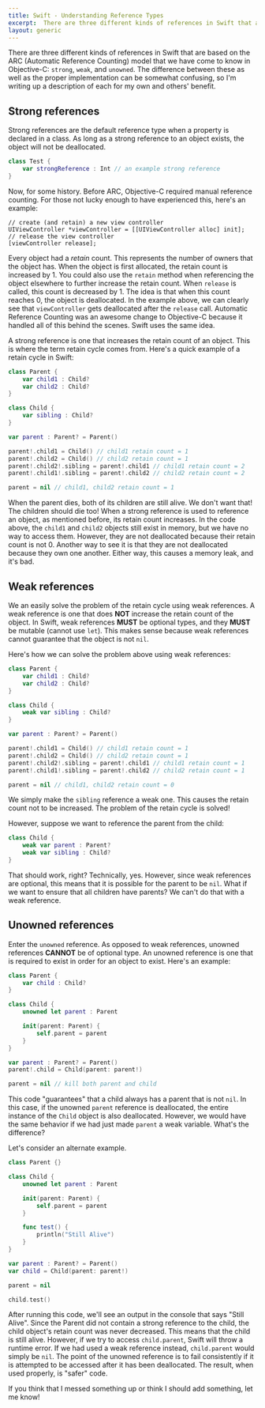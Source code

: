 ```yaml
---
title: Swift - Understanding Reference Types
excerpt:  There are three different kinds of references in Swift that are based on the ARC (Automatic Reference Counting) model that we have come to know in Objective-C: `strong`, `weak`, and `unowned`. The difference between these as well as the proper implementation can be somewhat confusing, so I'm writing up a description of each for my own and others' benefit.
layout: generic
---
```


There are three different kinds of references in Swift that are based on the ARC (Automatic Reference Counting) model that we have come to know in Objective-C: `strong`, `weak`, and `unowned`. The difference between these as well as the proper implementation can be somewhat confusing, so I'm writing up a description of each for my own and others' benefit.

## Strong references

Strong references are the default reference type when a property is declared in a class. As long as a strong reference to an object exists, the object will not be deallocated.

```swift
class Test {
    var strongReference : Int // an example strong reference
}
```

Now, for some history. Before ARC, Objective-C required manual reference counting. For those not lucky enough to have experienced this, here's an example:

```objc
// create (and retain) a new view controller
UIViewController *viewController = [[UIViewController alloc] init];
// release the view controller
[viewController release];
```

Every object had a *retain* count. This represents the number of owners that the object has. When the object is first allocated, the retain count is increased by 1. You could also use the `retain` method when referencing the object elsewhere to further increase the retain count. When `release` is called, this count is decreased by 1. The idea is that when this count reaches 0, the object is deallocated. In the example above, we can clearly see that `viewController` gets deallocated after the `release` call. Automatic Reference Counting was an awesome change to Objective-C because it handled all of this behind the scenes. Swift uses the same idea.

A strong reference is one that increases the retain count of an object. This is where the term retain cycle comes from. Here's a quick example of a retain cycle in Swift:

```swift
class Parent {
    var child1 : Child?
    var child2 : Child?
}

class Child {
    var sibling : Child?
}

var parent : Parent? = Parent()

parent!.child1 = Child() // child1 retain count = 1
parent!.child2 = Child() // child2 retain count = 1
parent!.child2!.sibling = parent!.child1 // child1 retain count = 2
parent!.child1!.sibling = parent!.child2 // child2 retain count = 2

parent = nil // child1, child2 retain count = 1
```

When the parent dies, both of its children are still alive. We don't want that! The children should die too! When a strong reference is used to reference an object, as mentioned before, its retain count increases. In the code above, the `child1` and `child2` objects still exist in memory, but we have no way to access them. However, they are not deallocated because their retain count is not 0. Another way to see it is that they are not deallocated because they own one another. Either way, this causes a memory leak, and it's bad.

## Weak references

We an easily solve the problem of the retain cycle using weak references. A weak reference is one that does **NOT** increase the retain count of the object. In Swift, weak references **MUST** be optional types, and they **MUST** be mutable (cannot use `let`). This makes sense because weak references cannot guarantee that the object is not `nil`.

Here's how we can solve the problem above using weak references:

```swift
class Parent {
    var child1 : Child?
    var child2 : Child?
}

class Child {
    weak var sibling : Child?
}

var parent : Parent? = Parent()

parent!.child1 = Child() // child1 retain count = 1
parent!.child2 = Child() // child2 retain count = 1
parent!.child2!.sibling = parent!.child1 // child1 retain count = 1
parent!.child1!.sibling = parent!.child2 // child2 retain count = 1

parent = nil // child1, child2 retain count = 0
```

We simply make the `sibling` reference a weak one. This causes the retain count not to be increased. The problem of the retain cycle is solved!

However, suppose we want to reference the parent from the child:

```swift
class Child {
    weak var parent : Parent?
    weak var sibling : Child?
}
```

That should work, right? Technically, yes. However, since weak references are optional, this means that it is possible for the parent to be `nil`. What if we want to ensure that all children have parents? We can't do that with a weak reference.

## Unowned references

Enter the `unowned` reference. As opposed to weak references, unowned references **CANNOT** be of optional type. An unowned reference is one that is required to exist in order for an object to exist. Here's an example:

```swift
class Parent {
    var child : Child?
}

class Child {
    unowned let parent : Parent

    init(parent: Parent) {
        self.parent = parent
    }
}

var parent : Parent? = Parent()
parent!.child = Child(parent: parent!)

parent = nil // kill both parent and child
```

This code "guarantees" that a child always has a parent that is not `nil`. In this case, if the unowned `parent` reference is deallocated, the entire instance of the `Child` object is also deallocated. However, we would have the same behavior if we had just made `parent` a weak variable. What's the difference?

Let's consider an alternate example.

```swift
class Parent {}

class Child {
    unowned let parent : Parent

    init(parent: Parent) {
        self.parent = parent
    }

    func test() {
        println("Still Alive")
    }
}

var parent : Parent? = Parent()
var child = Child(parent: parent!)

parent = nil

child.test()
```

After running this code, we'll see an output in the console that says "Still Alive". Since the Parent did not contain a strong reference to the child, the child object's retain count was never decreased. This means that the child is still alive. However, if we try to access `child.parent`, Swift will throw a runtime error. If we had used a weak reference instead, `child.parent` would simply be `nil`. The point of the unowned reference is to fail consistently if it is attempted to be accessed after it has been deallocated. The result, when used properly, is "safer" code.

If you think that I messed something up or think I should add something, let me know!
